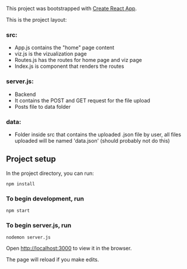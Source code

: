 
This project was bootstrapped with [Create React App](https://github.com/facebook/create-react-app).

This is the project layout:

### src:
- App.js contains the "home" page content
- viz.js is the vizualization page
- Routes.js has the routes for home page and viz page
- Index.js is component that renders the routes

### server.js:
- Backend
- It contains the POST and GET request for the file upload
- Posts file to data folder

### data:
- Folder inside src that contains the uploaded .json file by user, all files uploaded will be named 'data.json' (should probably not do this)


## Project setup

In the project directory, you can run:

```
npm install
```

### To begin development, run

```
npm start
```

### To begin server.js, run

```
nodemon server.js
```

Open [http://localhost:3000](http://localhost:3000) to view it in the browser.

The page will reload if you make edits.
